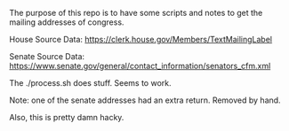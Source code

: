 The purpose of this repo is to have some scripts and notes to get the mailing addresses of congress.





House Source Data:
https://clerk.house.gov/Members/TextMailingLabel

Senate Source Data:
https://www.senate.gov/general/contact_information/senators_cfm.xml

The ./process.sh does stuff.  Seems to work.

Note: one of the senate addresses had an extra return.  Removed by hand.

Also, this is pretty damn hacky.


